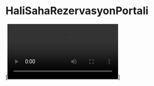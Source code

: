 # HaliSahaRezervasyonPortali
[![Watch the video](https://github.com/mehmetkanyilmaz/HaliSahaRezervasyonPortali/blob/master/Tanitim_Video.mp4)]

